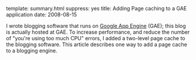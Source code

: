 template: summary.html
suppress: yes
title: Adding Page caching to a GAE application
date: 2008-08-15

I wrote blogging software that runs on [Google App Engine][] (GAE); this
blog is actually hosted at GAE. To increase performance, and reduce the
number of "you're using too much CPU" errors, I added a two-level page
cache to the blogging software. This article describes one way to add a
page cache to a blogging engine.

[Google App Engine]: http://appengine.google.com/
